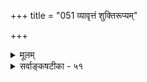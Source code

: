 +++
title = "051 व्यावृत्तं शुक्तिरूप्यम्"

+++
<details><summary>मूलम्</summary>

व्यावृत्तं शुक्तिरूप्यं विदितमिह मृषा विश्वमेवं न किं स्यात् मैवं हेतोरयुक्तेः स खलु भिदुरता बाध्यता नाशिता वा ।  
आद्येऽनैकान्त्यमन्त्ये स्वसमयविहतिर्मध्यमे स्यादसिद्धिर्धीविच्छेदादिकल्पान्तरमपि कथितैश्चूर्णितं दोषबृन्दैः ॥ ५१ ॥
</details>

<details><summary>सर्वाङ्कषटीका - ५१</summary>

एवं जगन्मिथ्यात्वसाधकमनुमानान्तरमपि अनूद्य दूषयतिव्यावृत्तमित्यादि । **व्यावृत्तम्** = **व्यावृत्तिविषयः** =व्यावर्तमानम् **शुक्तिरूप्यम्** = शुक्तिरजतम् **इह** = अस्मिन् लोके **मृषा** = मिथ्या **विदितम्** = निश्चितम् । **विश्वम्** = जगदपि **एवम्** = व्यावर्तमानत्वात् मिथ्या किम् न **स्यात्** = कुतो न स्यात्, स्यादेव । " विमतं मिथ्या, व्यावर्तमानत्वात्' इत्यनुमानाकारः । सर्पादिकं रज्जुतो **व्यावर्तते** = निवर्तते । न हि रज्जुर्निवर्तते । तत्र रज्जुः, सत्या, सर्पादिस्तु मिथ्या । एवं सुषुप्तौ किलात्मा प्रकाशते, न जगत् । अतोऽनुवर्तमान आत्मा सत्यः । व्यावर्तमानं जगत्तु मिथ्या इति पूर्वपक्षः ॥

474 

आद्येऽनैकान्त्यमन्त्ये स्वसमयविहतिर्मध्यमे स्यादसिद्धिः 

धीविच्छेदादिकल्पान्तरमपि कथितैश्चूर्णितं दोषबृन्दैः ॥51॥ 

भ्रमस्थले सर्वत्राधिष्ठानमनुवर्तते, अध्यस्तं व्यावर्तते । यथा रज्जौ ' अयं सर्पः' इति भ्रमे, 'इयं रज्जुः, न सर्पः' इति बाधकज्ञाने जाते, इदंत्वांशोऽनुवर्तते, सर्पो व्यावर्तते । अनुवर्तमानं सत्यम्, व्यावर्तमानं च मिथ्या । एवं 'घटोऽस्ति ' 'पटोऽस्ति' इत्यादावनुवर्तमानमस्तित्वं सत्यम्, व्यावर्तमानं तु घटपटादिकं मिथ्या । एवं सर्वत्र ज्ञानमनुवर्तते, विषयास्तु निवर्तन्ते । अतश्च सर्वत्र संविदेकैव सत्या, इतरत्सर्वं मिथ्येति सिद्ध्यति । अत्र वक्तव्यं उपरिष्टात् (श्लो. 58) सन्मात्रप्रत्यक्षवादे भविष्यति ॥ 



एतद्दूषयति – मैवमिति । कुतः ? इत्यत्र - **हेतोः** = व्यावर्तमानत्वरूपहेतोः, अयुक्तेः असंभवात् । कुतः? इत्यत्र - स खलु व्यावर्तमानत्वं हि **भिदुरता** = भिन्नत्वमात्रं वा, बाध्यताशुक्तिरजतादाविव बाधकप्रत्ययेन बाध्यमानत्वं वा, नाशिता **वा** = विनाशित्वं वा । यद्यप्यत्र शुक्तिरजतदृष्टान्तेन बाध्यत्वमेव हेतुर्विवक्षितः । अथापि संभवदृष्ट्यैवं विकल्पाः कृताः ॥ 

1 

‘घटः पटात् व्यावर्तते' इत्यादौ व्यावृत्तिः अन्योन्याभावरूपः । एवं पदार्थानां परस्परं व्यावृत्तेस्सत्त्वादेव शुक्तिरजतयोः परस्परं विरोधात् एकेनान्यो **व्यावर्त्यते** = एकः अत्र वर्तते चेत्, अन्यो नास्तीति स्वतः निवर्त्यते । अतश्च परस्परं भेद एव व्यावृत्तिः । **व्यावर्तमानत्वात्** = विलक्षणतया भासमानत्वादेव घटः पटात् **व्यावर्त्यते** = विलक्षणबुद्धिविषयीक्रियते इति कर्मणि प्रयोगः । एवं प्रथमं पृथक्त्वम्, पृथक्त्वादेव अन्योन्याभावः, अन्योन्याभावात् बाधः, बाधात् निवृत्तिः' इति बुद्धेः क्रमः । निवृत्तिश्च द्वेधा - बुद्धिक्षेत्रात् निवृत्तिः, वस्तुस्वरूपस्यैव निवृत्तिश्च । आद्या बुद्धिविषयत्वाभावरूपा, द्वितीया नाशरूपा । अतश्च विनाशित्वरूपः तृतीयः कल्पोऽपि बुद्धिसोपानारूढो भवतीति त्रेधा विकल्पः कृतः ॥ 

क्रमशो दूषणान्याह - **आद्ये** = भिन्नत्वमात्रं यदि सामान्यतो हेतुः, तर्हि **अनैकान्त्यम्** = व्यभिचारः । ब्रह्मभिन्नत्वात् यथा जगत् मिथ्या, तथैव जगद्भिन्नत्वात् ब्रह्मापि मिथ्या स्यात् । तथा च मिथ्यात्वाभाववति सत्यस्वरूपे ब्रह्मणि भिन्नत्वहेतोः सत्त्वात् व्यभिचारः । **अन्त्ये** = नश्वरत्वपक्षे **स्वसमयविहतिः** = स्वसिद्धान्त **विरोधः** =अपसिद्धान्तः । जगति नश्वरत्वाङ्गीकारे, नाशात्पूर्वं तस्य सत्त्वसिद्ध्या जगत्सत्यत्वाङ्गीकारप्रसङ्गात् । नश्वरत्वं ह्यनित्यत्वं साधयेत्, न तु मिथ्यात्वम् । मिथ्यात्वं नश्वरत्वं च पर्याय इति वक्तुं न शक्यम् । पर्यायत्वे असिद्धिः स्पष्टा । असिद्धं किल साध्यम्, हेतोस्तद्रूपत्वेऽसिद्धिः । **मध्यमे** = बाध्यत्वपक्षे **असिद्धिः** =स्वरूपासिद्धिः स्यात् । न हि शुक्तिरजतादाविवापणस्थरजतादौ कस्यापि पुरुष दृष्टः । तथा हि भवदीयं भाष्यम् ' नैवं जागरितोपलब्धं वस्तु स्तम्भादिकं कस्यांचिदप्यवस्थायां बाध्यते' (ब्र.सू.2-2-29) इति । ब्रह्मज्ञानेन बाध्यत इति चेत्, तदानीम् 'केन कं पश्येत् केन कं विजानीयात् ' (बृ.4-4-14) इति व्यवहारसामान्यस्यैवाभावकथनात् 'नेदं रजतम्, किन्तु शुक्तिः' इतिवत् बाधासंभवात् 

I 

475 



197. 

[मिथ्यात्वं नानित्यत्वरूपम् ] 

च्च 

यत् स्यात्, तत् सर्वदा स्यात्; यदपि च न भवेत्, तत्र न स्यात् कदाऽपि क्वापि व्योमारविन्दादिवदिति यदि, न, व्याहतेः साध्यहेत्वोः । 

बाध्यत्वमसिद्धम् । यद्यप्यत्र प्रथमविकल्पानन्तरम् नश्वरत्वकल्पस्यैव दूषणं वक्तव्यम्, अथापि अपसिद्धान्तस्य महादोषत्वात्, दूषणे क्रमव्यत्यासः कृतः ॥ 

ननु वस्तुनः सत्त्वे तद्ज्ञानमेव प्रमाणम् । यदा च तद्ज्ञानं नास्ति, तदा तत्सद्भावे प्रमाणाभावात्, तदभावः सिद्ध्यति । तथा च बाध्यत्वं तद्विषयकज्ञानाभावः । वर्तते च सुषुप्तौ प्रत्यगर्थभानेऽपि, जगतो भानाभावः । अतो जगतः सुषुप्तिकाले बाध्यत्वात् मिथ्या भवति । तथोक्तम् 'यदि सत्यं भवेद्विश्वं सुषुतौ किं न भासते ।' (वि.चू.236) इतीति शङ्कते – **धीविच्छेदादिकल्पान्तरमपि** = **धियः** = तद्विषयकज्ञानस्य **विच्छेदः** =अभावः, एतदादिविकल्पान्तरमपि **कथितैः** = पूर्वमुक्तैः **दोषबृन्दैः** = दोषजालैरेव **चूर्णितम्** = **ध्वस्तम्** = निरस्तम् । किमत्र ज्ञानाभावः सुषुप्तपुरुषदृष्ट्या, उतेतरदृष्ट्या ? आद्ये इन्द्रियसंयोगादिरूपसामग्र्यभावात् ज्ञानाभावः, न तु वस्तुनोऽभावात्, तदानीमेवान्यैर्ज्ञायमानत्वात् । तथाचाप्रयोजकमनुमानम् । न द्वितीयः, असिद्धेः । न हि सुषुप्तेतरपुरुषदृष्ट्या ज्ञानाभावो दृश्यते । तथा च स्वरूपासिद्धिः, हेतोरेवासिद्धिर्वा । तथा च व्यावर्तमानत्वहेतुनापि न जगन्मिथ्यात्वसिद्धिः । न चेतरस्यापि सुषुप्तौ जगतोऽभानात्, तदानीं बाध्यत एवेति चेत्, इदनीं कस्यापि ब्रह्मणोऽभानात् ब्रह्मणोऽपि बाधः स्यात् । अहमिति सर्वेषां भासते किलेति चेत्, तस्य ब्रह्मत्वे किं प्रमाणम् ? श्रुतिरिति चेत्, ब्रह्मभिन्नत्वेन तस्याप्रमाणत्वात् । बाह्यैस्तत्प्रामाण्यानङ्गीकाराच्च । ‘शून्यम् शून्यम्' इत्युपदेशेन सर्वस्यापि बाधस्यानिवार्यत्वाच्च ॥ 

न कश्चिदपि श्रेयान्नः पक्षः स्याद्वैदिकेतरः । वद मा वेदमिथ्यात्वं कस्याञ्चिदपि हि स्थितौ ॥ 

ननु ' नेदं रजतम्' इतिवत् बाधादर्शनेऽपि ब्रह्मज्ञानवेलायां जगन्न भासत एवेति बाध्यत्वं सिद्धमेवेति चेत्, भवदीयभाष्यविरुद्धमिदम् - 'यथा च कारणं ब्रह्म त्रिषु कालेषु सत्त्वं न व्यभिचरति, एवं कार्यमपि जगत् त्रिषु कालेषु सत्त्वं न व्यभिचरति ' ( ब्र. सू. 2-1-15) इति । न च 'ब्रह्म सत्यं जगन्मिथ्या' इति प्रसिद्धं खल्विति चेत्, उत्तरवाक्यमपि पश्य 'एकं च पुनरसत्त्वम्' इति तत्रैव । वस्तुतस्तु - 

आचार्यवचनं ह्येवं दृश्यते वत्स, नैकधा । तेषां कालस्तथासीद्धि धर्मसंकटकारकः ॥ परं तु वासनाहेतोस्तच्छिष्यास्तन्मतं पुनः । बौद्धमार्गं नीतवन्त इत्याद्यपि च दर्शितम् ॥ 'गुरोः शापस्तु शिष्यः स्यात् ' गाथा सत्या कृता हि तैः । तस्मै नमोऽस्तु कालाय बाह्यब्रह्मस्वरूपिणे । ननु तर्हि कथं तदाचार्यवचनम् 'यदि सत्यम्' इत्यादीति चेत्, ब्रह्मतुल्यसत्यत्वविवक्षयेति गृह्यताम् । समर्थितं च सत्यत्वे तारतम्यम् (श्लो. 44 ) ॥ ५१ ॥
</details>

